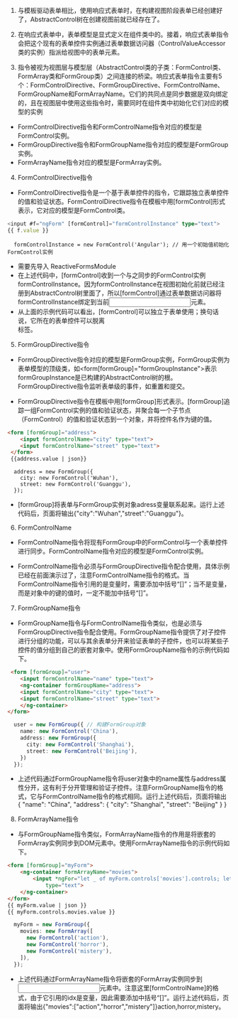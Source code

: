 1. 与模板驱动表单相比，使用响应式表单时，在构建视图阶段表单已经创建好了，AbstractControl树在创建视图前就已经存在了。

2. 在响应式表单中，表单模型是显式定义在组件类中的。接着，响应式表单指令会把这个现有的表单控件实例通过表单数据访问器（ControlValueAccessor类的实例）指派给视图中的表单元素。

3. 指令被视为视图层与模型层（AbstractControl类的子类：FormControl类、FormArray类和FormGroup类）之间连接的桥梁。响应式表单指令主要有5个：FormControlDirective、FormGroupDirective、FormControlName、FormGroupName和FormArrayName。它们的共同点是同步数据是双向绑定的，且在视图层中使用这些指令时，需要同时在组件类中初始化它们对应的模型的实例

- FormControlDirective指令和FormControlName指令对应的模型是FormControl实例。
- FormGroupDirective指令和FormGroupName指令对应的模型是FormGroup实例。
- FormArrayName指令对应的模型是FormArray实例。

4. FormControlDirective指令
- FormControlDirective指令是一个基于表单控件的指令，它跟踪独立表单控件的值和验证状态。FormControlDirective指令在模板中用[formControl]形式表示，它对应的模型是FormControl类。

```ts
<input #f="ngForm" [formControl]="formControlInstance" type="text">
{{ f.value }}

```
```
  formControlInstance = new FormControl('Angular'); // 用一个初始值初始化FormControl实例
```
- 需要先导入 ReactiveFormsModule 
- 在上述代码中，[formControl]收到一个与之同步的FormControl实例formControlInstance。因为formControlInstance在视图初始化前就已经注册到AbstractControl树里面了，所以[formControl]通过表单数据访问器将formControlInstance绑定到当前<input>元素。
- 从上面的示例代码可以看出，[formControl]可以独立于表单使用；换句话说，它所在的表单控件可以脱离<form>标签。

5. FormGroupDirective指令
- FormGroupDirective指令对应的模型是FormGroup实例，FormGroup实例为表单模型的顶级类，如<form[formGroup]="formGroupInstance">表示formGroupInstance是已构建的AbstractControl树的根。FormGroupDirective指令监听表单级的事件，如重置和提交。

- FormGroupDirective指令在模板中用[formGroup]形式表示。[formGroup]追踪一组FormControl实例的值和验证状态，并聚合每一个子节点（FormControl）的值和验证状态到一个对象，并将控件名作为键的值。

```html
<form [formGroup]="address">
    <input formControlName="city" type="text">
    <input formControlName="street" type="text">
 </form>
 {{address.value | json}}
```
```
  address = new FormGroup({
    city: new FormControl('Wuhan'),
    street: new FormControl('Guanggu'),
  });
  ```
- [formGroup]将表单与FormGroup实例对象adress变量联系起来。运行上述代码后，页面将输出{"city":"Wuhan","street":"Guanggu"}。

6. FormControlName 
- FormControlName指令将现有FormGroup中的FormControl与一个表单控件进行同步。FormControlName指令对应的模型是FormControl实例。

- FormControlName指令必须与FormGroupDirective指令配合使用，具体示例已经在前面演示过了，注意FormControlName指令的格式。当FormControlName指令引用的是变量时，需要添加中括号“[]”；当不是变量，而是对象中的键的值时，一定不能加中括号“[]”。

7. FormGroupName指令
- FormGroupName指令与FormControlName指令类似，也是必须与FormGroupDirective指令配合使用。FormGroupName指令提供了对子控件进行分组的功能，可以与其余表单分开来验证表单的子控件，也可以将某些子控件的值分组到自己的嵌套对象中。使用FormGroupName指令的示例代码如下。

```html
 <form [formGroup]="user">
    <input formControlName="name" type="text">
    <ng-container formGroupName="address">
    <input formControlName="city" type="text">
    <input formControlName="street" type="text">
    </ng-container>
</form>
```
```ts
  user = new FormGroup({ // 构建FormGroup对象
    name: new FormControl('China'),
    address: new FormGroup({
      city: new FormControl('Shanghai'),
      street: new FormControl('Beijing'),
    })
  });
```
- 上述代码通过FormGroupName指令将user对象中的name属性与address属性分开，这有利于分开管理和验证子控件。注意FormGroupName指令的格式，它与FormControlName指令的格式相同。运行上述代码后，页面将输出 { "name": "China", "address": { "city": "Shanghai", "street": "Beijing" } }

8. FormArrayName指令
- 与FormGroupName指令类似，FormArrayName指令的作用是将嵌套的FormArray实例同步到DOM元素中。使用FormArrayName指令的示例代码如下。

```html
<form [formGroup]="myForm">
    <ng-container formArrayName="movies">
        <input *ngFor="let _ of myForm.controls['movies'].controls; let idx = index;" [formControlName]="idx"
            type="text">
    </ng-container>
</form>
{{ myForm.value | json }}
{{ myForm.controls.movies.value }}
```
```ts
  myForm = new FormGroup({
    movies: new FormArray([
      new FormControl('action'),
      new FormControl('horror'),
      new FormControl('mistery'),
    ]),
  });
```
- 上述代码通过FormArrayName指令将嵌套的FormArray实例同步到<input>元素中。注意这里[formControlName]的格式，由于它引用的idx是变量，因此需要添加中括号“[]”。运行上述代码后，页面将输出{"movies":["action","horror","mistery"]}action,horror,mistery。












